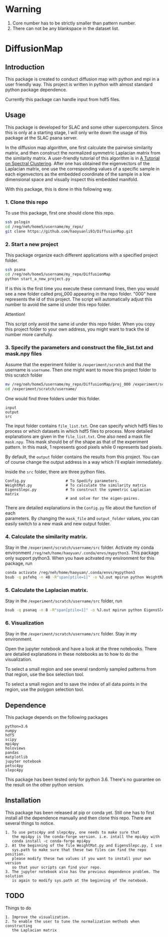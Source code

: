 # Warning
1. Core number has to be strictly smaller than pattern number.
2. There can not be any blankspace in the dataset list.

# DiffusionMap

## Introduction
This package is created to conduct diffusion map with
python and mpi in a user friendly way. This project 
is written in python with almost standard python package dependence. 

Currently this package can handle input from hdf5 files.

## Usage
This package is developed for SLAC and some other supercomputers. Since this is 
only at a starting stage, I will only write down the usage of this package at the SLAC 
psana server.

In the diffusion map algorithm, one first calculate the pairwise similarity matrix, and 
then construct the normalized symmetric Laplacian matrix from the similarity matrix. A
user-friendly tutorial of this algorithm is in
[A Tutorial on Spectral Clustering](https://arxiv.org/pdf/0711.0189.pdf).
After one has obtained the eigenvectors of the Laplacian matrix, one use the 
corresponding values of a specific sample in each eigenvectors as the embedded
coordinate of the sample in a low dimensional space and visually inspect this 
embedded manifold.

With this package, this is done in this following way.

### 1. Clone this repo
To use this package, first one should clone this repo.
```bash
ssh pslogin
cd /reg/neh/home5/username/my_repo/
git clone https://github.com/haoyuanli93/DiffusionMap.git
```

### 2. Start a new project
This package organize each different applications with a specified project folder.
```bash
ssh psana
cd /reg/neh/home5/username/my_repo/DiffusionMap
python start_a_new_project.py
```
If is this is the first time you execute these command lines, then you would see a
new folder called proj_000 appearing in the repo folder. "000" here represents the id
of this project. The script will automatically adjust this number to avoid the same 
id under this repo folder. 

Attention!

This script only avoid the same id under this repo folder. When you copy this project
folder to your own address, you might want to track the id number more carefully.

### 3. Specify the parameters and construct the file_list.txt and mask.npy files
Assume that the experiment folder is `/experiment/scratch` and that 
the username is `username`. Then one might want to move this project folder to this
scratch folder  

```bash
mv /reg/neh/home5/username/my_repo/DiffusionMap/proj_000 /experiment/scratch/username/
cd /experiment/scratch/username/ 
```
One would find three folders under this folder.

    input
    output
    src
    
The input folder contains `file_list.txt`. One can specify which hdf5 
files to process or which datasets in which hdf5 files to process. More detailed 
explanations are given in the `file_list.txt`. One also need a mask file `mask.npy`.
This mask should be of the shape as that of the experiment pattern. In this mask, 1 
represents good pixels while 0 represents bad pixels.

By default, the `output` folder contains the results from this project. You can of
course change the output address in a way which I'll explain
immediately.

Inside the `src` folder, there are three python files.

    Config.py                  # To Spedify parameters.
    WeightMat.py               # To calculate the similarity matrix
    EigensSlepc.py             # To construct the symmetric Laplacian matrix
                               # and solve for the eigen-paires.
    
There are detailed explanations in the `Config.py` file about the function of each  
parameters. By changing the `mask_file` and `output_folder` values, you can easily 
switch to a new mask and new output folder.

### 4. Calculate the similarity matrix.
Stay in the `/experiment/scratch/username/src` folder.
Activate my conda environment `/reg/neh/home/haoyuan/.conda/envs/mypython3`.
This package only support python3.
When you have acitvated my environment for this package, run

```bash
conda activate /reg/neh/home/haoyuan/.conda/envs/mypython3
bsub -q psfehq -n 48 -R"span[ptile=1]" -o %J.out mpirun python WeightMat.py
```

### 5. Calculate the Laplacian matrix.
Stay in the `/experiment/scratch/username/src` folder, run
```bash
bsub -q psanaq -n 8 -R"span[ptile=1]" -o %J.out mpirun python EigensSlepc.py
```

### 6. Visualization
Stay in the `/experiment/scratch/username/src` folder. Stay in my environment.

Open the jupyter notebook and have a look at the three notebooks.
There are detailed explanations in these notebooks as to how to do the visualization.

To select a small region and see several randomly sampled patterns from that
region, use the box selection tool.

To select a small region and to save the index of all data points in the region,
use the polygon selection tool.

## Dependence
This package depends on the following packages

    python=3.6
    numpy
    hdf5
    scipy
    mpi4py
    holoviews
    pandas
    matplotlib
    jupyter notebook
    petsc4py
    slepc4py
 
This package has been tested only for python 3.6.
There's no guarantee on the result on the other python version. 

## Installation
This package has been released at pip or conda yet. Still one has to first 
install all the dependence manually and then clone this repo. There
are several things to notice.

    1. To use petsc4py and slepc4py, one needs to make sure that 
       the mpi4py is the conda-forge version. i.e. intall the mpi4py with
       conda install -c conda-forge mpi4py
    2. At the beginning of the file WeightMat.py and EigensSlepc.py, I use
       sys.path to make sure that these two files can find the repo position.
       please modify these two values if you want to install your own version
       so that your scripts can find your repo.
    3. The jupyter notebook also has the previous dependence problem. The solution
       is again to modify sys.path at the beginning of the notebook.  

    
  
## TODO
Things to do

    1. Improve the visualization.
    2. To enable the user to tune the normalization methods when constructing
       the Laplacian matrix
       




